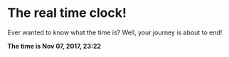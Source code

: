 # The real time clock!

Ever wanted to know what the time is? Well, your journey is about to end!

**The time is Nov 07, 2017, 23:22**